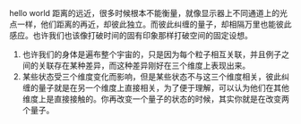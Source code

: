 hello world
距离的远近，很多时候根本不能衡量，就像显示器上不同通道上的光点一样，他们距离的再近，却彼此独立。而彼此纠缠的量子，却相隔万里也能彼此感应。也许我们也该像打破时间的固有印象那样打破空间的固定设想。
1.  也许我们的身体是遍布整个宇宙的，只是因为每个粒子相互关联，并且例子之间的关联存在某种差异，而这种差异刚好在三个维度上表现出来。
2.  某些状态受三个维度变化而影响，但是某些状态不与这三个维度相关，彼此纠缠的量子就是在另一个维度上直接相关，为了便于理解，可以认为他们在其他维度上是直接接触的。你再改变一个量子的状态的时候，其实你就是在改变两个量子。
